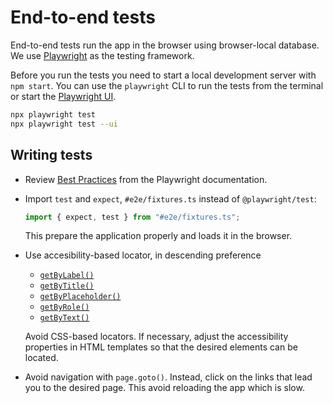 # End-to-end tests

End-to-end tests run the app in the browser using browser-local database. We use
[Playwright][] as the testing framework.

Before you run the tests you need to start a local development server with 
`npm start`. You can use the `playwright` CLI to run the tests from the terminal or
start the [Playwright UI].

```bash
npx playwright test
npx playwright test --ui
```

## Writing tests

* Review [Best Practices](https://playwright.dev/docs/best-practices) from the
  Playwright documentation.

* Import `test` and `expect`, `#e2e/fixtures.ts` instead of `@playwright/test`:

  ```typescript
  import { expect, test } from "#e2e/fixtures.ts";
  ```

  This prepare the application properly and loads it in the browser.

* Use accesibility-based locator, in descending preference
  * [`getByLabel()`](https://playwright.dev/docs/locators#locate-by-label)
  * [`getByTitle()`](https://playwright.dev/docs/locators#locate-by-title)
  * [`getByPlaceholder()`](https://playwright.dev/docs/locators#locate-by-placeholder)
  * [`getByRole()`](https://playwright.dev/docs/locators#locate-by-role)
  * [`getByText()`](https://playwright.dev/docs/locators#locate-by-text)

  Avoid CSS-based locators. If necessary, adjust the accessibility properties in
  HTML templates so that the desired elements can be located.

* Avoid navigation with `page.goto()`. Instead, click on the links that lead you
  to the desired page. This avoid reloading the app which is slow.


[Playwright]: https://playwright.dev/
[Playwright UI]: https://playwright.dev/docs/test-ui-mode
